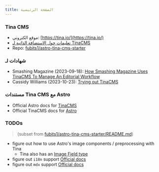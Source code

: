 ```yaml
---
title: الصفحة الرئيسية
---
```


### Tina CMS

* موقع الكتروني: [https://tina.io/](https://tina.io/)
* [تعليمات حول الاستضافة الذاتية لـ TinaCMS](https://tina.io/docs/self-hosted/overview/)
* Repo: [fubits1/astro-tina-cms-starter](https://github.com/fubits1/astro-tina-cms-starter)

### شهادات لـ

* Smashing Magazine (2023-09-18): [How Smashing Magazine Uses TinaCMS To Manage An Editorial Workflow](https://www.smashingmagazine.com/2023/09/smashing-magazine-tinacms-manage-editorial-workflow/)
* Cassidy Williams (2023-10-23): [Trying out TinaCMS](https://blog.cassidoo.co/post/trying-tinacms/)

### مستندات Tina CMS مع Astro

* Official Astro docs for [TinaCMS](https://docs.astro.build/en/guides/cms/tina-cms/)
* Official TinaCMS docs for [Astro](https://tina.io/docs/frameworks/astro/)

### TODOs

> (subset from [fubits1/astro-tina-cms-starter/README.md](https://github.com/fubits1/astro-tina-cms-starter#readme))

* figure out how to use Astro's image components / preprocessing with Tina
  * Tina also has an [Image Field type](https://tina.io/docs/reference/types/image/)
* figure out `i18n` support [Official docs](https://tina.io/guides/tinacms/internationalization/guide/)
* figure out `mdx` support [Official docs](https://tina.io/docs/editing/markdown/#providing-custom-components-for-mdx-documents)
